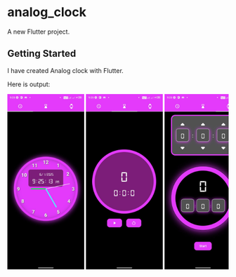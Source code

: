 # analog_clock

A new Flutter project.

## Getting Started

I have created Analog clock with Flutter.

Here is output:  

<div style="overflow-x: auto; white-space:nowrap; gap: 10px;">
    <img src="./output/clock.jpeg" alt="Analog Clock" height="400">
    <img src="./output/stopwatch.jpeg" alt="stop watch" height="400">
    <img src="./output/timer.jpeg" alt="Timer Clock" height="400">
    <img src="./output/progress.jpeg" alt="Progress bar show" height="400">
</div>
